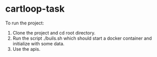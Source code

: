# cartloop-task

To run the project:
1. Clone the project and cd root directory.
2. Run the script ./buils.sh which should start a docker container and initialize with some data.
3. Use the apis.
